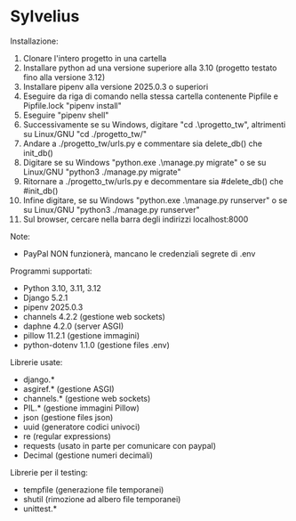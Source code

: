 # Sylvelius
Installazione:
1. Clonare l'intero progetto in una cartella
2. Installare python ad una versione superiore alla 3.10 (progetto testato fino alla versione 3.12)
3. Installare pipenv alla versione 2025.0.3 o superiori
4. Eseguire da riga di comando nella stessa cartella contenente Pipfile e Pipfile.lock "pipenv install"
5. Eseguire "pipenv shell"
6. Successivamente se su Windows, digitare "cd .\progetto_tw\", altrimenti su Linux/GNU "cd ./progetto_tw/"
7. Andare a ./progetto_tw/urls.py e commentare sia delete_db() che init_db()
8. Digitare se su Windows "python.exe .\manage.py migrate" o se su Linux/GNU "python3 ./manage.py migrate"
9. Ritornare a ./progetto_tw/urls.py e decommentare sia #delete_db() che #init_db()
10. Infine digitare, se su Windows "python.exe .\manage.py runserver" o se su Linux/GNU "python3 ./manage.py runserver"
11. Sul browser, cercare nella barra degli indirizzi localhost:8000

Note:
- PayPal NON funzionerà, mancano le credenziali segrete di .env

Programmi supportati:
- Python 3.10, 3.11, 3.12
- Django 5.2.1
- pipenv 2025.0.3
- channels 4.2.2 (gestione web sockets)
- daphne 4.2.0 (server ASGI)
- pillow 11.2.1 (gestione immagini)
- python-dotenv 1.1.0 (gestione files .env)

Librerie usate:
- django.*
- asgiref.* (gestione ASGI)
- channels.* (gestione web sockets)
- PIL.* (gestione immagini Pillow)
- json (gestione files json)
- uuid (generatore codici univoci)
- re (regular expressions)
- requests (usato in parte per comunicare con paypal)
- Decimal (gestione numeri decimali)

Librerie per il testing:
- tempfile (generazione file temporanei)
- shutil (rimozione ad albero file temporanei)
- unittest.*

